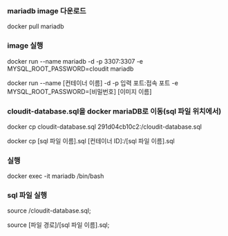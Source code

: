 ### mariadb image 다운로드
docker pull mariadb

### image 실행
docker run --name mariadb -d -p 3307:3307 -e MYSQL_ROOT_PASSWORD=cloudit mariadb

docker run --name [컨테이너 이름] -d -p 입력 포트:접속 포트 -e MYSQL_ROOT_PASSWORD=[비밀번호] [이미지 이름]

### cloudit-database.sql을 docker mariaDB로 이동(sql 파일 위치에서)
docker cp cloudit-database.sql 291d04cb10c2:/cloudit-database.sql

docker cp [sql 파일 이름].sql [컨테이너 ID]:/[sql 파일 이름].sql

### 실행
docker exec -it mariadb /bin/bash

### sql 파일 실행
source /cloudit-database.sql;

source [파일 경로]/[sql 파일 이름].sql;
